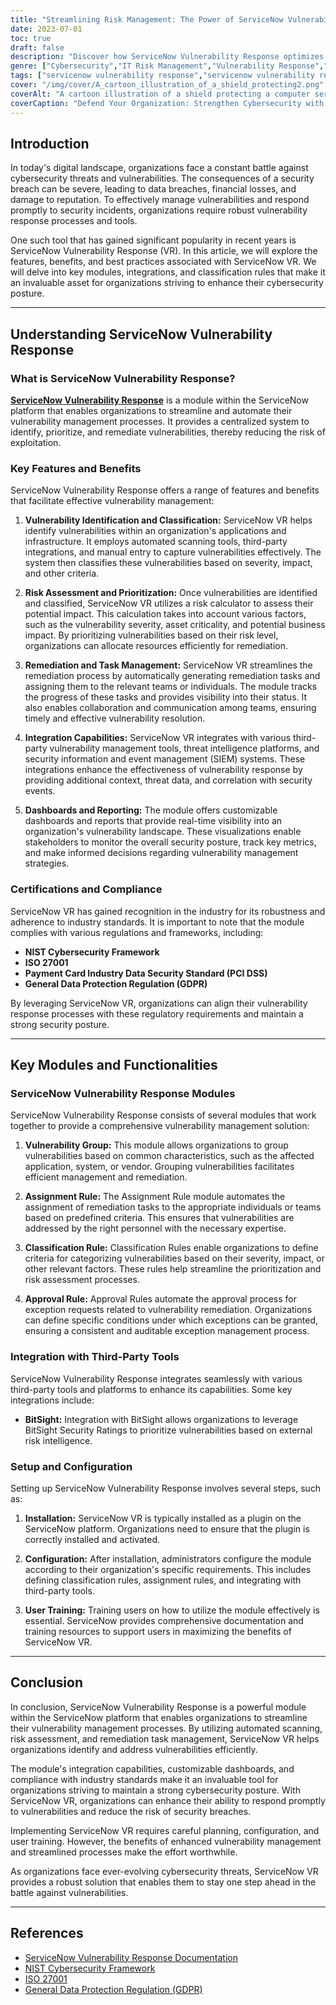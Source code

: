 ```yaml
---
title: "Streamlining Risk Management: The Power of ServiceNow Vulnerability Response"
date: 2023-07-01
toc: true
draft: false
description: "Discover how ServiceNow Vulnerability Response optimizes risk management through streamlined vulnerability identification, prioritization, and remediation."
genre: ["Cybersecurity","IT Risk Management","Vulnerability Response","ServiceNow","Security Automation","Compliance","Threat Intelligence","Incident Management","Vulnerability Identification","Remediation Strategies"]
tags: ["servicenow vulnerability response","servicenow vulnerability response module","servicenow application vulnerability response","vulnerability response in servicenow","servicenow vulnerability management module","servicenow push notifications not working","servicenow vulnerability response risk calculator","servicenow vulnerability response certification","servicenow vulnerability response classification rules","servicenow vulnerability response remediation task","servicenow vulnerability response ci lookup rules","servicenow vulnerability response third party integration","servicenow event severity values","servicenow vulnerability response dashboards","servicenow vulnerability response groups","servicenow vulnerability response assignment rules","servicenow vulnerability response application","servicenow vulnerability response approval rules","servicenow vulnerability response exception approval","servicenow vulnerability response setup assistant","servicenow vulnerability response rest api","servicenow application vulnerability response integrations","servicenow application vulnerability response roles","servicenow vulnerability response benefits","servicenow vulnerability response blueprint","servicenow vulnerability response knowledge base","bitsight servicenow vulnerability response","servicenow vulnerability response ciso dashboard","servicenow vulnerability response classification groups","servicenow vulnerability response ci matching"]
cover: "/img/cover/A_cartoon_illustration_of_a_shield_protecting2.png"
coverAlt: "A cartoon illustration of a shield protecting a computer server from cyber threats."
coverCaption: "Defend Your Organization: Strengthen Cybersecurity with ServiceNow Vulnerability Response"
---
```


## Introduction

In today's digital landscape, organizations face a constant battle against cybersecurity threats and vulnerabilities. The consequences of a security breach can be severe, leading to data breaches, financial losses, and damage to reputation. To effectively manage vulnerabilities and respond promptly to security incidents, organizations require robust vulnerability response processes and tools.

One such tool that has gained significant popularity in recent years is ServiceNow Vulnerability Response (VR). In this article, we will explore the features, benefits, and best practices associated with ServiceNow VR. We will delve into key modules, integrations, and classification rules that make it an invaluable asset for organizations striving to enhance their cybersecurity posture.

______

## Understanding ServiceNow Vulnerability Response

### What is ServiceNow Vulnerability Response?

[**ServiceNow Vulnerability Response**](https://www.servicenow.com/uk/products/vulnerability-response.html) is a module within the ServiceNow platform that enables organizations to streamline and automate their vulnerability management processes. It provides a centralized system to identify, prioritize, and remediate vulnerabilities, thereby reducing the risk of exploitation.

### Key Features and Benefits

ServiceNow Vulnerability Response offers a range of features and benefits that facilitate effective vulnerability management:

1. **Vulnerability Identification and Classification:** ServiceNow VR helps identify vulnerabilities within an organization's applications and infrastructure. It employs automated scanning tools, third-party integrations, and manual entry to capture vulnerabilities effectively. The system then classifies these vulnerabilities based on severity, impact, and other criteria.

2. **Risk Assessment and Prioritization:** Once vulnerabilities are identified and classified, ServiceNow VR utilizes a risk calculator to assess their potential impact. This calculation takes into account various factors, such as the vulnerability severity, asset criticality, and potential business impact. By prioritizing vulnerabilities based on their risk level, organizations can allocate resources efficiently for remediation.

3. **Remediation and Task Management:** ServiceNow VR streamlines the remediation process by automatically generating remediation tasks and assigning them to the relevant teams or individuals. The module tracks the progress of these tasks and provides visibility into their status. It also enables collaboration and communication among teams, ensuring timely and effective vulnerability resolution.

4. **Integration Capabilities:** ServiceNow VR integrates with various third-party vulnerability management tools, threat intelligence platforms, and security information and event management (SIEM) systems. These integrations enhance the effectiveness of vulnerability response by providing additional context, threat data, and correlation with security events.

5. **Dashboards and Reporting:** The module offers customizable dashboards and reports that provide real-time visibility into an organization's vulnerability landscape. These visualizations enable stakeholders to monitor the overall security posture, track key metrics, and make informed decisions regarding vulnerability management strategies.

### Certifications and Compliance

ServiceNow VR has gained recognition in the industry for its robustness and adherence to industry standards. It is important to note that the module complies with various regulations and frameworks, including:

- **NIST Cybersecurity Framework**
- **ISO 27001**
- **Payment Card Industry Data Security Standard (PCI DSS)**
- **General Data Protection Regulation (GDPR)**

By leveraging ServiceNow VR, organizations can align their vulnerability response processes with these regulatory requirements and maintain a strong security posture.

______

## Key Modules and Functionalities

### ServiceNow Vulnerability Response Modules

ServiceNow Vulnerability Response consists of several modules that work together to provide a comprehensive vulnerability management solution:

1. **Vulnerability Group:** This module allows organizations to group vulnerabilities based on common characteristics, such as the affected application, system, or vendor. Grouping vulnerabilities facilitates efficient management and remediation.

2. **Assignment Rule:** The Assignment Rule module automates the assignment of remediation tasks to the appropriate individuals or teams based on predefined criteria. This ensures that vulnerabilities are addressed by the right personnel with the necessary expertise.

3. **Classification Rule:** Classification Rules enable organizations to define criteria for categorizing vulnerabilities based on their severity, impact, or other relevant factors. These rules help streamline the prioritization and risk assessment processes.

4. **Approval Rule:** Approval Rules automate the approval process for exception requests related to vulnerability remediation. Organizations can define specific conditions under which exceptions can be granted, ensuring a consistent and auditable exception management process.

### Integration with Third-Party Tools

ServiceNow Vulnerability Response integrates seamlessly with various third-party tools and platforms to enhance its capabilities. Some key integrations include:

- **BitSight:** Integration with BitSight allows organizations to leverage BitSight Security Ratings to prioritize vulnerabilities based on external risk intelligence.

### Setup and Configuration

Setting up ServiceNow Vulnerability Response involves several steps, such as:

1. **Installation:** ServiceNow VR is typically installed as a plugin on the ServiceNow platform. Organizations need to ensure that the plugin is correctly installed and activated.

2. **Configuration:** After installation, administrators configure the module according to their organization's specific requirements. This includes defining classification rules, assignment rules, and integrating with third-party tools.

3. **User Training:** Training users on how to utilize the module effectively is essential. ServiceNow provides comprehensive documentation and training resources to support users in maximizing the benefits of ServiceNow VR.

______

## Conclusion

In conclusion, ServiceNow Vulnerability Response is a powerful module within the ServiceNow platform that enables organizations to streamline their vulnerability management processes. By utilizing automated scanning, risk assessment, and remediation task management, ServiceNow VR helps organizations identify and address vulnerabilities efficiently.

The module's integration capabilities, customizable dashboards, and compliance with industry standards make it an invaluable tool for organizations striving to maintain a strong cybersecurity posture. With ServiceNow VR, organizations can enhance their ability to respond promptly to vulnerabilities and reduce the risk of security breaches.

Implementing ServiceNow VR requires careful planning, configuration, and user training. However, the benefits of enhanced vulnerability management and streamlined processes make the effort worthwhile.

As organizations face ever-evolving cybersecurity threats, ServiceNow VR provides a robust solution that enables them to stay one step ahead in the battle against vulnerabilities.

______

## References

- [ServiceNow Vulnerability Response Documentation](https://docs.servicenow.com/)
- [NIST Cybersecurity Framework](https://www.nist.gov/cyberframework)
- [ISO 27001](https://www.iso.org/isoiec-27001-information-security.html)
- [General Data Protection Regulation (GDPR)](https://gdpr.eu/)
